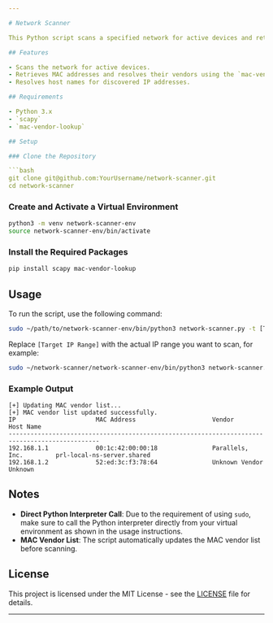 ```yaml
---

# Network Scanner

This Python script scans a specified network for active devices and retrieves their IP addresses, MAC addresses, vendor information, and host names.

## Features

- Scans the network for active devices.
- Retrieves MAC addresses and resolves their vendors using the `mac-vendor-lookup` library.
- Resolves host names for discovered IP addresses.

## Requirements

- Python 3.x
- `scapy`
- `mac-vendor-lookup`

## Setup

### Clone the Repository

```bash
git clone git@github.com:YourUsername/network-scanner.git
cd network-scanner
```

### Create and Activate a Virtual Environment

```bash
python3 -m venv network-scanner-env
source network-scanner-env/bin/activate
```

### Install the Required Packages

```bash
pip install scapy mac-vendor-lookup
```

## Usage

To run the script, use the following command:

```bash
sudo ~/path/to/network-scanner-env/bin/python3 network-scanner.py -t [Target IP Range]
```

Replace `[Target IP Range]` with the actual IP range you want to scan, for example:

```bash
sudo ~/network-scanner/network-scanner-env/bin/python3 network-scanner.py -t 192.168.1.0/24
```

### Example Output

```
[+] Updating MAC vendor list...
[+] MAC vendor list updated successfully.
IP                      MAC Address                     Vendor                  Host Name
-----------------------------------------------------------------------------------------------
192.168.1.1             00:1c:42:00:00:18               Parallels, Inc.         prl-local-ns-server.shared
192.168.1.2             52:ed:3c:f3:78:64               Unknown Vendor          Unknown
```

## Notes

- **Direct Python Interpreter Call**: Due to the requirement of using `sudo`, make sure to call the Python interpreter directly from your virtual environment as shown in the usage instructions.
- **MAC Vendor List**: The script automatically updates the MAC vendor list before scanning.

## License

This project is licensed under the MIT License - see the [LICENSE](LICENSE) file for details.

---
```

